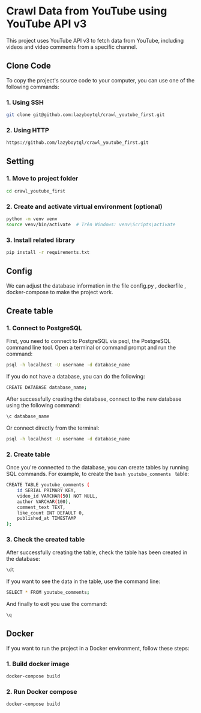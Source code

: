 # Crawl Data from YouTube using YouTube API v3

This project uses YouTube API v3 to fetch data from YouTube, including videos and video comments from a specific channel.
## Clone Code

To copy the project's source code to your computer, you can use one of the following commands:
### 1. Using SSH
```bash
git clone git@github.com:lazyboytql/crawl_youtube_first.git
```

### 2. Using HTTP
```bash
https://github.com/lazyboytql/crawl_youtube_first.git
```
## Setting
### 1. Move to project folder
```bash
cd crawl_youtube_first
```
### 2. Create and activate virtual environment (optional)
```bash
python -m venv venv
source venv/bin/activate  # Trên Windows: venv\Scripts\activate
```
### 3. Install related library
```bash
pip install -r requirements.txt
```
## Config 
We can adjust the database information in the file config.py , dockerfile , docker-compose to make the project work.

## Create table 
### 1. Connect to PostgreSQL
First, you need to connect to PostgreSQL via psql, the PostgreSQL command line tool. Open a terminal or command prompt and run the command:
```bash
psql -h localhost -U username -d database_name
```
If you do not have a database, you can do the following:
```bash
CREATE DATABASE database_name;
```
After successfully creating the database, connect to the new database using the following command:
```bash
\c database_name
```
Or connect directly from the terminal:
```bash
psql -h localhost -U username -d database_name
```
### 2. Create table 
Once you're connected to the database, you can create tables by running SQL commands. For example, to create the ```bash youtube_comments ``` table:
```bash
CREATE TABLE youtube_comments (
    id SERIAL PRIMARY KEY,
    video_id VARCHAR(50) NOT NULL,
    author VARCHAR(100),
    comment_text TEXT,
    like_count INT DEFAULT 0,
    published_at TIMESTAMP
);
```
### 3. Check the created table
After successfully creating the table, check the table has been created in the database:
```bash
\dt
```
If you want to see the data in the table, use the command line:
```bash
SELECT * FROM youtube_comments;
```
And finally to exit you use the command:
```bash
\q
```
## Docker
If you want to run the project in a Docker environment, follow these steps:

### 1. Build docker image
```bash
docker-compose build
```
### 2. Run Docker compose
```bash 
docker-compose build
```
